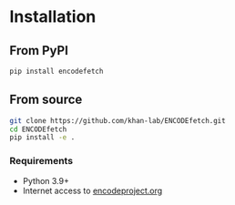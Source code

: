 # Installation

## From PyPI
```bash
pip install encodefetch
```

## From source
```bash
git clone https://github.com/khan-lab/ENCODEfetch.git
cd ENCODEfetch
pip install -e .
```

### Requirements
- Python 3.9+
- Internet access to [encodeproject.org](https://www.encodeproject.org)
